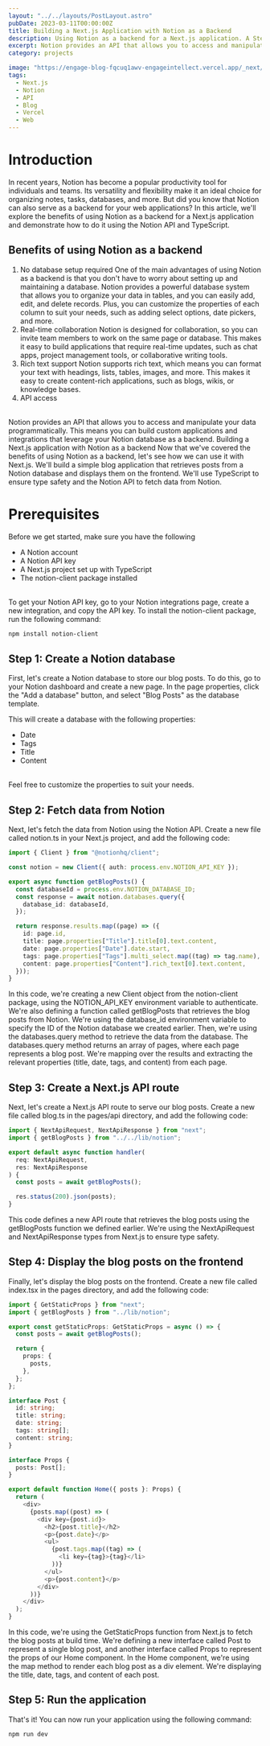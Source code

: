 ```yaml
---
layout: "../../layouts/PostLayout.astro"
pubDate: 2023-03-11T00:00:00Z
title: Building a Next.js Application with Notion as a Backend
description: Using Notion as a backend for a Next.js application. A Step-by-Step Guide.
excerpt: Notion provides an API that allows you to access and manipulate your data programmatically. This means you can build custom applications and integrations that leverage your Notion database as a backend.
category: projects

image: "https://engage-blog-fqcuq1awv-engageintellect.vercel.app/_next/image?url=https%3A%2F%2Fimages.unsplash.com%2Fphoto-1642132652859-3ef5a1048fd1%3Fixlib%3Drb-4.0.3%26q%3D80%26fm%3Djpg%26crop%3Dentropy%26cs%3Dtinysrgb&w=3840&q=75"
tags:
  - Next.js
  - Notion
  - API
  - Blog
  - Vercel
  - Web
---
```


# Introduction

In recent years, Notion has become a popular productivity tool for individuals and teams. Its versatility and flexibility make it an ideal choice for organizing notes, tasks, databases, and more. But did you know that Notion can also serve as a backend for your web applications? In this article, we'll explore the benefits of using Notion as a backend for a Next.js application and demonstrate how to do it using the Notion API and TypeScript.

## Benefits of using Notion as a backend

1. No database setup required
   One of the main advantages of using Notion as a backend is that you don't have to worry about setting up and maintaining a database. Notion provides a powerful database system that allows you to organize your data in tables, and you can easily add, edit, and delete records. Plus, you can customize the properties of each column to suit your needs, such as adding select options, date pickers, and more.
2. Real-time collaboration
   Notion is designed for collaboration, so you can invite team members to work on the same page or database. This makes it easy to build applications that require real-time updates, such as chat apps, project management tools, or collaborative writing tools.
3. Rich text support
   Notion supports rich text, which means you can format your text with headings, lists, tables, images, and more. This makes it easy to create content-rich applications, such as blogs, wikis, or knowledge bases.
4. API access
   <br>
   <br>

Notion provides an API that allows you to access and manipulate your data programmatically. This means you can build custom applications and integrations that leverage your Notion database as a backend.
Building a Next.js application with Notion as a backend
Now that we've covered the benefits of using Notion as a backend, let's see how we can use it with Next.js. We'll build a simple blog application that retrieves posts from a Notion database and displays them on the frontend. We'll use TypeScript to ensure type safety and the Notion API to fetch data from Notion.

# Prerequisites

Before we get started, make sure you have the following

- A Notion account
- A Notion API key
- A Next.js project set up with TypeScript
- The notion-client package installed
  <br>
  <br>

To get your Notion API key, go to your Notion integrations page, create a new integration, and copy the API key.
To install the notion-client package, run the following command:

```bash
npm install notion-client
```

## Step 1: Create a Notion database

First, let's create a Notion database to store our blog posts. To do this, go to your Notion dashboard and create a new page. In the page properties, click the "Add a database" button, and select "Blog Posts" as the database template.

This will create a database with the following properties:

- Date
- Tags
- Title
- Content
  <br>
  <br>

Feel free to customize the properties to suit your needs.

## Step 2: Fetch data from Notion

Next, let's fetch the data from Notion using the Notion API. Create a new file called notion.ts in your Next.js project, and add the following code:

```typescript
import { Client } from "@notionhq/client";

const notion = new Client({ auth: process.env.NOTION_API_KEY });

export async function getBlogPosts() {
  const databaseId = process.env.NOTION_DATABASE_ID;
  const response = await notion.databases.query({
    database_id: databaseId,
  });

  return response.results.map((page) => ({
    id: page.id,
    title: page.properties["Title"].title[0].text.content,
    date: page.properties["Date"].date.start,
    tags: page.properties["Tags"].multi_select.map((tag) => tag.name),
    content: page.properties["Content"].rich_text[0].text.content,
  }));
}
```

In this code, we're creating a new Client object from the notion-client package, using the NOTION_API_KEY environment variable to authenticate. We're also defining a function called getBlogPosts that retrieves the blog posts from Notion.
We're using the database_id environment variable to specify the ID of the Notion database we created earlier. Then, we're using the databases.query method to retrieve the data from the database.
The databases.query method returns an array of pages, where each page represents a blog post. We're mapping over the results and extracting the relevant properties (title, date, tags, and content) from each page.

## Step 3: Create a Next.js API route

Next, let's create a Next.js API route to serve our blog posts. Create a new file called blog.ts in the pages/api directory, and add the following code:

```typescript
import { NextApiRequest, NextApiResponse } from "next";
import { getBlogPosts } from "../../lib/notion";

export default async function handler(
  req: NextApiRequest,
  res: NextApiResponse
) {
  const posts = await getBlogPosts();

  res.status(200).json(posts);
}
```

This code defines a new API route that retrieves the blog posts using the getBlogPosts function we defined earlier. We're using the NextApiRequest and NextApiResponse types from Next.js to ensure type safety.

## Step 4: Display the blog posts on the frontend

Finally, let's display the blog posts on the frontend. Create a new file called index.tsx in the pages directory, and add the following code:

```typescript
import { GetStaticProps } from "next";
import { getBlogPosts } from "../lib/notion";

export const getStaticProps: GetStaticProps = async () => {
  const posts = await getBlogPosts();

  return {
    props: {
      posts,
    },
  };
};

interface Post {
  id: string;
  title: string;
  date: string;
  tags: string[];
  content: string;
}

interface Props {
  posts: Post[];
}

export default function Home({ posts }: Props) {
  return (
    <div>
      {posts.map((post) => (
        <div key={post.id}>
          <h2>{post.title}</h2>
          <p>{post.date}</p>
          <ul>
            {post.tags.map((tag) => (
              <li key={tag}>{tag}</li>
            ))}
          </ul>
          <p>{post.content}</p>
        </div>
      ))}
    </div>
  );
}
```

In this code, we're using the GetStaticProps function from Next.js to fetch the blog posts at build time. We're defining a new interface called Post to represent a single blog post, and another interface called Props to represent the props of our Home component.
In the Home component, we're using the map method to render each blog post as a div element. We're displaying the title, date, tags, and content of each post.

## Step 5: Run the application

That's it! You can now run your application using the following command:

```bash
npm run dev
```
